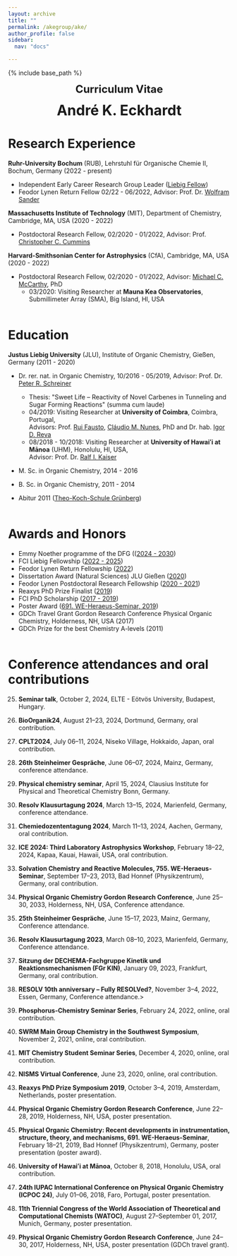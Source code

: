 ```yaml
---
layout: archive
title: ""
permalink: /akegroup/ake/
author_profile: false
sidebar:
  nav: "docs"

---
```



{% include base_path %}
<p align="center"> <font size="5"><b>Curriculum Vitae</b></font></p>
<p align="center"> <font size="6"><b>André K. Eckhardt</b></font></p>

Research Experience
======
<b>Ruhr-University Bochum</b> (RUB), Lehrstuhl für Organische Chemie II, Bochum, Germany (2022 - present)

* Independent Early Career Research Group Leader ([Liebig Fellow](https://www.vci.de/fonds/stipendien/liebig-stipendium/seiten.jsp))
* Feodor Lynen Return Fellow 02/22 - 06/2022, Advisor: Prof. Dr. [Wolfram Sander](https://www.ruhr-uni-bochum.de/oc2/index.html)

<b>Massachusetts Institute of Technology</b> (MIT), Department of Chemistry, Cambridge, MA, USA (2020 - 2022)

* Postdoctoral Research Fellow, 02/2020 - 01/2022, Advisor: Prof. [Christopher C. Cummins](https://ccclab.mit.edu/)

<b>Harvard-Smithsonian Center for Astrophysics</b> (CfA), Cambridge, MA, USA (2020 - 2022)

* Postdoctoral Research Fellow, 02/2020 - 01/2022, Advisor: [Michael C. McCarthy](https://www.cfa.harvard.edu/amp/mccarthygroup/index.html), PhD
	* 03/2020: Visiting Researcher at <b>Mauna Kea Observatories</b>, Submillimeter Array (SMA), Big Island, HI, USA<br/><br/>


Education
======
<b>Justus Liebig University</b> (JLU), Institute of Organic Chemistry, Gießen, Germany (2011 - 2020)

* Dr. rer. nat. in Organic Chemistry, 10/2016 - 05/2019, Advisor: Prof. Dr. [Peter R. Schreiner](https://www.uni-giessen.de/fbz/fb08/Inst/organische-chemie/agschreiner)
	* Thesis: "Sweet Life – Reactivity of Novel Carbenes in Tunneling and Sugar Forming Reactions" (summa cum laude)
	* 04/2019: Visiting Researcher at <b>University of Coimbra</b>, Coimbra, Portugal,<br/>
	Advisors: Prof. [Rui Fausto](http://www.qui.uc.pt/~rfausto/homepage/), [Cláudio M. Nunes](https://sites.google.com/view/cmnunes), PhD and Dr. hab. [Igor D. Reva](http://www.qui.uc.pt/~reva/)
	* 08/2018 - 10/2018: Visiting Researcher at <b>University of Hawaiʻi at Mānoa</b> (UHM), Honolulu, HI, USA,<br/>
	Advisor: Prof. Dr. [Ralf I. Kaiser](https://uhmreactiondynamics.org/)
* M. Sc. in Organic Chemistry, 2014 - 2016
* B. Sc. in Organic Chemistry, 2011 - 2014<br/>

* Abitur 2011 ([Theo-Koch-Schule Grünberg](https://www.theokoch.schule/))<br/><br/>


Awards and Honors
======
* Emmy Noether programme of the DFG (([2024 - 2030](https://www.dfg.de/en/research-funding/funding-opportunities/programmes/individual/emmy-noether))
* FCI Liebig Fellowship ([2022 - 2025](https://www.vci.de/fonds/stipendien/liebig-stipendium/seiten.jsp))
* Feodor Lynen Return Fellowship ([2022](https://www.humboldt-foundation.de/en/connect/explore-the-humboldt-network/singleview?tx_rsmavhsolr_solrview%5BpPersonId%5D=1209506&cHash=4dc63f656b61b2c6620402dc58491c1f))
* Dissertation Award (Natural Sciences) JLU Gießen ([2020](https://www.uni-giessen.de/ueber-uns/pressestelle/pm/digitaler-rueckblick-auf-das-ausnahmejahr-2020))
* Feodor Lynen Postdoctoral Research Fellowship ([2020 - 2021](https://www.humboldt-foundation.de/en/connect/explore-the-humboldt-network/singleview?tx_rsmavhsolr_solrview%5BpPersonId%5D=1209506&cHash=4dc63f656b61b2c6620402dc58491c1f))
* Reaxys PhD Prize Finalist ([2019](https://www.elsevier.com/solutions/reaxys/reaxys-phd-prize/2019-finalists))
* FCI PhD Scholarship ([2017 - 2019](https://www.vci.de/fonds/stipendien/kekule-stipendium/seiten.jsp))
* Poster Award ([691. WE-Heraeus-Seminar, 2019](https://www.we-heraeus-stiftung.de/veranstaltungen/seminare/2019/physical-organic-chemistry-recent-developments-in-instrumentation-structure-theory-and-mechanisms/))
* GDCh Travel Grant Gordon Research Conference Physical Organic Chemistry, Holderness, NH, USA (2017)
* GDCh Prize for the best Chemistry A-levels (2011)
<br/><br/>

Conference attendances and oral contributions
======
25. <b>Seminar talk</b>, October 2, 2024, ELTE - Eötvös University, Budapest, Hungary.

24. <b>BioOrganik24</b>, August 21–23, 2024, Dortmund, Germany, oral contribution.

23. <b>CPLT2024</b>, July 06–11, 2024, Niseko Village, Hokkaido, Japan, oral contribution.

22. <b>26th Steinheimer Gespräche</b>, June 06–07, 2024, Mainz, Germany, conference attendance.

21. <b>Physical chemistry seminar</b>, April 15, 2024, Clausius Institute for Physical and Theoretical Chemistry Bonn, Germany.

20. <b>Resolv Klausurtagung 2024</b>, March 13–15, 2024, Marienfeld, Germany, conference attendance.

19. <b>Chemiedozententagung 2024</b>, March 11–13, 2024, Aachen, Germany, oral contribution.

18. <b>ICE 2024: Third Laboratory Astrophysics Workshop</b>, February 18–22, 2024, Kapaa, Kauai, Hawaii, USA, oral contribution.

17. <b>Solvation Chemistry and Reactive Molecules, 755. WE-Heraeus-Seminar</b>, September 17–23, 2013, Bad Honnef (Physikzentrum), Germany, oral contribution.

16. <b>Physical Organic Chemistry Gordon Research Conference</b>, June 25–30, 2033, Holderness, NH, USA, Conference attendance.

15. <b>25th Steinheimer Gespräche</b>, June 15–17, 2023, Mainz, Germany, Conference attendance.

14. <b>Resolv Klausurtagung 2023</b>, March 08–10, 2023, Marienfeld, Germany, Conference attendance.

13. <b>Sitzung der DECHEMA-Fachgruppe Kinetik und Reaktionsmechanismen (FGr KIN)</b>, January 09, 2023, Frankfurt, Germany, oral contribution.

12. <b>RESOLV 10th anniversary – Fully RESOLVed?</b>, November 3–4, 2022, Essen, Germany, Conference attendance.>

11. <b>Phosphorus-Chemistry Seminar Series</b>, February 24, 2022, online, oral contribution.

10. <b>SWRM Main Group Chemistry in the Southwest Symposium</b>, November 2, 2021, online, oral contribution.

9. <b>MIT Chemistry Student Seminar Series</b>, December 4, 2020, online, oral contribution.

8. <b>NISMS Virtual Conference</b>, June 23, 2020, online, oral contribution.

7. <b>Reaxys PhD Prize Symposium 2019</b>, October 3–4, 2019, Amsterdam, Netherlands, poster presentation.

6. <b>Physical Organic Chemistry Gordon Research Conference</b>, June 22–28, 2019, Holderness, NH, USA, poster presentation.

5. <b>Physical Organic Chemistry: Recent developments in instrumentation, structure, theory, and mechanisms, 691. WE-Heraeus-Seminar</b>, February 18–21, 2019, Bad Honnef (Physikzentrum), Germany, poster presentation (poster award).

4. <b>University of Hawaiʻi at Mānoa</b>, October 8, 2018, Honolulu, USA, oral contribution.

3. <b>24th IUPAC International Conference on Physical Organic Chemistry (ICPOC 24)</b>, July 01–06, 2018, Faro, Portugal, poster presentation.

2. <b>11th Triennial Congress of the World Association of Theoretical and Computational Chemists (WATOC)</b>, August 27–September 01, 2017, Munich, Germany, poster presentation.

1. <b>Physical Organic Chemistry Gordon Research Conference</b>, June 24–30, 2017, Holderness, NH, USA, poster presentation (GDCh travel grant).

<br/>
<br/>
